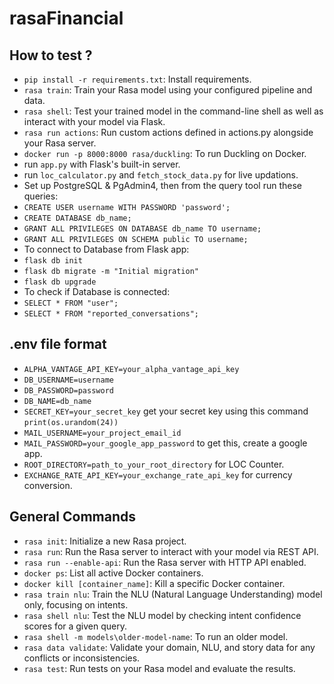 # rasaFinancial

## How to test ?

- `pip install -r requirements.txt`: Install requirements.
- `rasa train`: Train your Rasa model using your configured pipeline and data.
- `rasa shell`: Test your trained model in the command-line shell as well as interact with your model via Flask.
- `rasa run actions`: Run custom actions defined in actions.py alongside your Rasa server.
- `docker run -p 8000:8000 rasa/duckling`: To run Duckling on Docker.
- run `app.py` with Flask's built-in server.
- run `loc_calculator.py` and `fetch_stock_data.py` for live updations.
- Set up PostgreSQL & PgAdmin4, then from the query tool run these queries:
- `CREATE USER username WITH PASSWORD 'password';`
- `CREATE DATABASE db_name;`
- `GRANT ALL PRIVILEGES ON DATABASE db_name TO username;`
- `GRANT ALL PRIVILEGES ON SCHEMA public TO username;`
- To connect to Database from Flask app:
- `flask db init`
- `flask db migrate -m "Initial migration"`
- `flask db upgrade`
- To check if Database is connected:
- `SELECT * FROM "user";`
- `SELECT * FROM "reported_conversations";`

## .env file format

- `ALPHA_VANTAGE_API_KEY=your_alpha_vantage_api_key`
- `DB_USERNAME=username`
- `DB_PASSWORD=password`
- `DB_NAME=db_name`
- `SECRET_KEY=your_secret_key` get your secret key using this command `print(os.urandom(24))`
- `MAIL_USERNAME=your_project_email_id`
- `MAIL_PASSWORD=your_google_app_password` to get this, create a google app.
- `ROOT_DIRECTORY=path_to_your_root_directory` for LOC Counter.
- `EXCHANGE_RATE_API_KEY=your_exchange_rate_api_key` for currency conversion.

## General Commands

- `rasa init`: Initialize a new Rasa project.
- `rasa run`: Run the Rasa server to interact with your model via REST API.
- `rasa run --enable-api`: Run the Rasa server with HTTP API enabled.
- `docker ps`: List all active Docker containers.
- `docker kill [container_name]`: Kill a specific Docker container.
- `rasa train nlu`: Train the NLU (Natural Language Understanding) model only, focusing on intents.
- `rasa shell nlu`: Test the NLU model by checking intent confidence scores for a given query.
- `rasa shell -m models\older-model-name`: To run an older model.
- `rasa data validate`: Validate your domain, NLU, and story data for any conflicts or inconsistencies.
- `rasa test`: Run tests on your Rasa model and evaluate the results.
